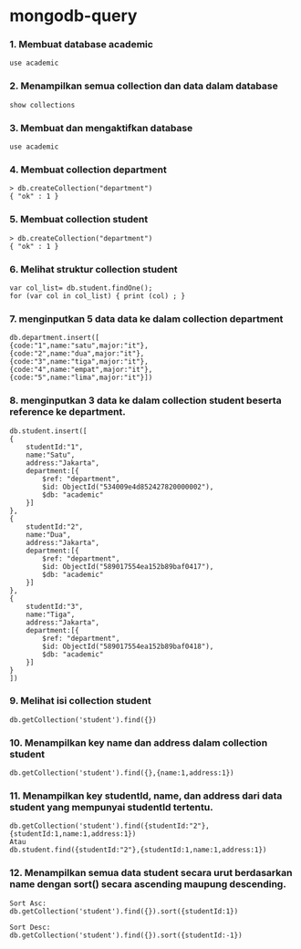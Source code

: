 # mongodb-query

### 1. Membuat database academic
```
use academic
```

### 2. Menampilkan semua collection dan data dalam database
```
show collections
```

### 3. Membuat dan mengaktifkan database
```
use academic
```

### 4. Membuat collection department
```
> db.createCollection("department")
{ "ok" : 1 }
```

### 5. Membuat collection student
```
> db.createCollection("department")
{ "ok" : 1 }
```

### 6. Melihat struktur collection student
```
var col_list= db.student.findOne();
for (var col in col_list) { print (col) ; }
```

### 7. menginputkan 5 data data ke dalam collection department
```
db.department.insert([
{code:"1",name:"satu",major:"it"},
{code:"2",name:"dua",major:"it"},
{code:"3",name:"tiga",major:"it"},
{code:"4",name:"empat",major:"it"},
{code:"5",name:"lima",major:"it"}])
```


### 8. menginputkan 3 data ke dalam collection student beserta reference ke department.
```
db.student.insert([
{
    studentId:"1",
    name:"Satu",
    address:"Jakarta",
    department:[{
        $ref: "department",
        $id: ObjectId("534009e4d852427820000002"),
        $db: "academic"
    }]
},
{
    studentId:"2",
    name:"Dua",
    address:"Jakarta",
    department:[{
        $ref: "department",
        $id: ObjectId("589017554ea152b89baf0417"),
        $db: "academic"
    }]
},
{
    studentId:"3",
    name:"Tiga",
    address:"Jakarta",
    department:[{
        $ref: "department",
        $id: ObjectId("589017554ea152b89baf0418"),
        $db: "academic"
    }]
}
])
```

### 9. Melihat isi collection student
```
db.getCollection('student').find({})
```

### 10. Menampilkan key name dan address dalam collection student
```
db.getCollection('student').find({},{name:1,address:1})
```

### 11. Menampilkan key studentId, name, dan address dari data student yang mempunyai studentId tertentu.
```
db.getCollection('student').find({studentId:"2"},{studentId:1,name:1,address:1})
Atau
db.student.find({studentId:"2"},{studentId:1,name:1,address:1})
```

### 12. Menampilkan semua data student secara urut berdasarkan name dengan sort() secara ascending maupung descending.
```
Sort Asc:
db.getCollection('student').find({}).sort({studentId:1})

Sort Desc:
db.getCollection('student').find({}).sort({studentId:-1})
```
